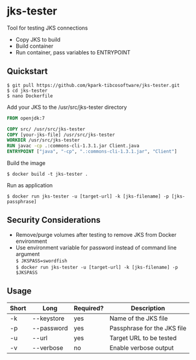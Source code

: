 # jks-tester
Tool for testing JKS connections

- Copy JKS to build
- Build container
- Run container, pass variables to ENTRYPOINT

## Quickstart

`$ git pull https://github.com/kpark-tibcosoftware/jks-tester.git`  
`$ cd jks-tester`  
`$ nano Dockerfile`  

Add your JKS to the /usr/src/jks-tester directory

```Dockerfile
FROM openjdk:7

COPY src/ /usr/src/jks-tester
COPY [your-jks-file] /usr/src/jks-tester
WORKDIR /usr/src/jks-tester
RUN javac -cp .:commons-cli-1.3.1.jar Client.java
ENTRYPOINT ["java", "-cp", ".:commons-cli-1.3.1.jar", "Client"]
```

Build the image

`$ docker build -t jks-tester .`  

Run as application 

`$ docker run jks-tester -u [target-url] -k [jks-filename] -p [jks-passphrase]`

## Security Considerations
- Remove/purge volumes after testing to remove JKS from Docker environment
- Use environment variable for password instead of command line argument  
`$ JKSPASS=swordfish`  
`$ docker run jks-tester -u [target-url] -k [jks-filename] -p $JKSPASS`  

## Usage

| Short | Long | Required? | Description |
|---|---|---|---|
|-k|--keystore|yes|Name of the JKS file|
|-p|--password|yes|Passphrase for the JKS file|
|-u|--url|yes|Target URL to be tested|
|-v|--verbose|no|Enable verbose output|